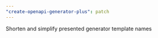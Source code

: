```yaml
---
"create-openapi-generator-plus": patch
---
```


Shorten and simplify presented generator template names
